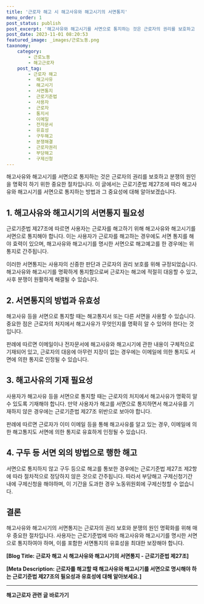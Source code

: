 ```yaml
---
title: '근로자 해고 시 해고사유와 해고시기의 서면통지'
menu_order: 1
post_status: publish
post_excerpt: '해고사유와 해고시기를 서면으로 통지하는 것은 근로자의 권리를 보호하고 분쟁의 원인을 명확히 하기 위한 중요한 절차입니다. 이 글에서는 근로기준법 제27조에 따라 해고사유와 해고시기를 서면으로 통지하는 방법과 그 중요성에 대해 알아보겠습니다.'
post_date: 2023-11-01 08:20:53
featured_image: _images/근로노동.png
taxonomy:
    category:
        - 근로노동
        - 해고근로자
    post_tag:
        - 근로자 해고
        -  해고사유
        -  해고시기
        -  서면통지
        -  근로기준법
        -  사용자
        -  근로자
        -  통지서
        -  이메일
        -  전자문서
        -  유효성
        -  구두해고
        -  분쟁해결
        -  근로자권리
        -  부당해고
        -  구제신청
---
```


해고사유와 해고시기를 서면으로 통지하는 것은 근로자의 권리를 보호하고 분쟁의 원인을 명확히 하기 위한 중요한 절차입니다. 이 글에서는 근로기준법 제27조에 따라 해고사유와 해고시기를 서면으로 통지하는 방법과 그 중요성에 대해 알아보겠습니다. 

## 1. 해고사유와 해고시기의 서면통지 필요성
근로기준법 제27조에 따르면 사용자는 근로자를 해고하기 위해 해고사유와 해고시기를 서면으로 통지해야 합니다. 이는 사용자가 근로자를 해고하는 경우에도 서면 통지를 해야 효력이 있으며, 해고사유와 해고시기를 명시한 서면으로 해고예고를 한 경우에는 위 통지로 간주됩니다.

이러한 서면통지는 사용자의 신중한 판단과 근로자의 권리 보호를 위해 규정되었습니다. 해고사유와 해고시기를 명확하게 통지함으로써 근로자는 해고에 적절히 대응할 수 있고, 사후 분쟁이 원활하게 해결될 수 있습니다.

## 2. 서면통지의 방법과 유효성
해고사유 등을 서면으로 통지할 때는 해고통지서 또는 다른 서면을 사용할 수 있습니다. 중요한 점은 근로자의 처지에서 해고사유가 무엇인지를 명확히 알 수 있어야 한다는 것입니다.

판례에 따르면 이메일이나 전자문서에 해고사유와 해고시기에 관한 내용이 구체적으로 기재되어 있고, 근로자의 대응에 아무런 지장이 없는 경우에는 이메일에 의한 통지도 서면에 의한 통지로 인정될 수 있습니다.

## 3. 해고사유의 기재 필요성
사용자가 해고사유 등을 서면으로 통지할 때는 근로자의 처지에서 해고사유가 명확히 알 수 있도록 기재해야 합니다. 만약 사용자가 해고를 서면으로 통지하면서 해고사유를 기재하지 않은 경우에는 근로기준법 제27조 위반으로 보아야 합니다.

판례에 따르면 근로자가 이미 이메일 등을 통해 해고사유를 알고 있는 경우, 이메일에 의한 해고통지도 서면에 의한 통지로 유효하게 인정될 수 있습니다.

## 4. 구두 등 서면 외의 방법으로 행한 해고
서면으로 통지하지 않고 구두 등으로 해고를 통보한 경우에는 근로기준법 제27조 제2항에 따라 절차적으로 정당하지 않은 것으로 간주됩니다. 따라서 부당해고 구제신청기간 내에 구제신청을 해야하며, 이 기간을 도과한 경우 노동위원회에 구제신청할 수 없습니다.

## 결론
해고사유와 해고시기의 서면통지는 근로자의 권리 보호와 분쟁의 원인 명확화를 위해 매우 중요한 절차입니다. 사용자는 근로기준법에 따라 해고사유와 해고시기를 명시한 서면으로 통지하여야 하며, 이를 포함한 서면통지의 유효성을 최대한 보장해야 합니다.

**[Blog Title: 근로자 해고 시 해고사유와 해고시기의 서면통지 - 근로기준법 제27조]**

**[Meta Description: 근로자를 해고할 때 해고사유와 해고시기를 서면으로 명시해야 하는 근로기준법 제27조의 필요성과 유효성에 대해 알아보세요.]**
<!-- wp:separator -->
<hr class="wp-block-separator has-alpha-channel-opacity"/>
<!-- /wp:separator -->

<!-- wp:group {"backgroundColor":"base","layout":{"type":"constrained"}} -->
<div class="wp-block-group has-base-background-color has-background"><!-- wp:paragraph {"align":"center","fontSize":"medium"} -->
<p class="has-text-align-center has-large-font-size"><strong>해고근로자 관련 글 바로가기</strong></p>
<!-- /wp:paragraph -->


<!-- wp:latest-posts
{"categories":[{"id":12660,"count":19,"description":"","link":"https://uknowlaw.com/category/%ed%95%b4%ea%b3%a0%ea%b7%bc%eb%a1%9c%ec%9e%90/","name":"해고근로자","slug":"해고근로자","taxonomy":"category","parent":0,"meta":[],"_links":{"self":[{"href":"https://uknowlaw.com/wp-json/wp/v2/categories/12660"}],"collection":[{"href":"https://uknowlaw.com/wp-json/wp/v2/categories"}],"about":[{"href":"https://uknowlaw.com/wp-json/wp/v2/taxonomies/category"}],"wp:post_type":[{"href":"https://uknowlaw.com/wp-json/wp/v2/posts?categories=12660"}],"curies":[{"name":"wp","href":"https://api.w.org/{rel}","templated":true}]}}],"postsToShow":100,"excerptLength":28,"postLayout":"grid","columns":2,"featuredImageAlign":"left","featuredImageSizeSlug":"large","fontSize":18px} /--></div>
<!-- /wp:group -->